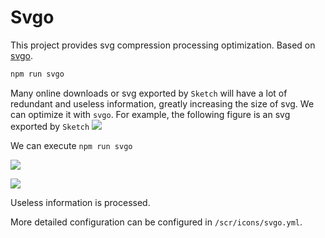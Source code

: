 # Svgo <Badge text="v3.9.0+"/>

This project provides svg compression processing optimization. Based on [svgo](https://github.com/svg/svgo).

```bash
npm run svgo
```

Many online downloads or svg exported by `Sketch` will have a lot of redundant and useless information, greatly increasing the size of svg. We can optimize it with `svgo`. For example, the following figure is an svg exported by `Sketch`
![](https://panjiachen.gitee.io/gitee-cdn/doc-site/333edb6b-4b95-42f8-aa60-b8f42e516b52.jpg)

We can execute `npm run svgo`

![](https://panjiachen.gitee.io/gitee-cdn/doc-site/e7b1324e-cd67-4306-aebf-f659bcc433cf.jpg)

![](https://panjiachen.gitee.io/gitee-cdn/doc-site/006c4bb5-b2d1-447d-a1c9-a912cf5dee47.jpg)

Useless information is processed.

More detailed configuration can be configured in `/scr/icons/svgo.yml`.

